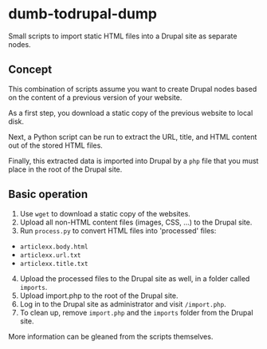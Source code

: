 # dumb-todrupal-dump

Small scripts to import static HTML files into a Drupal site as separate nodes.

## Concept

This combination of scripts assume you want to create Drupal nodes based on the content of a previous version of your website.

As a first step, you download a static copy of the previous website to local disk.

Next, a Python script can be run to extract the URL, title, and HTML content out of the stored HTML files.

Finally, this extracted data is imported into Drupal by a `php` file that you must place in the root of the Drupal site.

## Basic operation
1. Use `wget` to download a static copy of the websites.
2. Upload all non-HTML content files (images, CSS, ...) to the Drupal site.
3. Run `process.py` to convert HTML files into 'processed' files:

 * `articlexx.body.html`
 * `articlexx.url.txt`
 * `articlexx.title.txt`

4. Upload the processed files to the Drupal site as well, in a folder called `imports`.
5. Upload import.php to the root of the Drupal site.
6. Log in to the Drupal site as administrator and visit `/import.php`.
7. To clean up, remove `import.php` and the `imports` folder from the Drupal site.

More information can be gleaned from the scripts themselves.